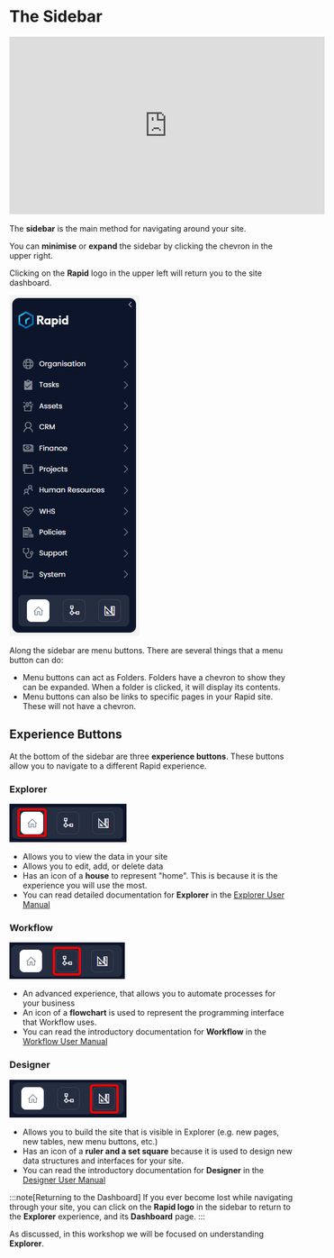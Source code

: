 # The Sidebar

<iframe width="560" height="315" src="https://www.youtube.com/embed/xGhKa2IV5Mw?si=cGZoELrejvJmBgib" title="YouTube video player" frameborder="0" allow="accelerometer; autoplay; clipboard-write; encrypted-media; gyroscope; picture-in-picture; web-share" referrerpolicy="strict-origin-when-cross-origin" allowfullscreen></iframe>

The **sidebar** is the main method for navigating around your site.

You can **minimise** or **expand** the sidebar by clicking the chevron in the upper right.

Clicking on the **Rapid** logo in the upper left will return you to the site dashboard.

![A screenshot of a sidebar from Rapid Standard as an example. The sidebar is dark blue and has the Rapid name and logo at the top. Underneath are a list of menu items that will navigate the user. The menu items from top to bottom are: Organisation, Tasks, Assets, CRM, Finance, Projects, Human Resources, WHS, Policies, Support, and System. At the very bottom of the sidebar are buttons to navigate between core applications. This is explained further below.](<Explorer sidebar.png>)

Along the sidebar are menu buttons. There are several things that a menu button can do:

- Menu buttons can act as Folders. Folders have a chevron to show they can be expanded. When a folder is clicked, it will display its contents.
- Menu buttons can also be links to specific pages in your Rapid site. These will not have a chevron.

## Experience Buttons

At the bottom of the sidebar are three **experience buttons**. These buttons allow you to navigate to a different Rapid experience.

### Explorer

![A screenshot of the Explorer experience button at the bottom of the Sidebar. The screenshot is annotated with a red box to indicate the location and appearance of the button. The button contains an icon of a house.](<Explorer Nav.png>)

- Allows you to view the data in your site
- Allows you to edit, add, or delete data
- Has an icon of a **house** to represent "home". This is because it is the experience you will use the most.
- You can read detailed documentation for **Explorer** in the [Explorer User Manual](</docs/Rapid/User%20Manual/Explorer/navigating-explorer/>)

### Workflow

![A screenshot of the Workflow experience button at the bottom of the Sidebar. The screenshot is annotated with a red box to indicate the location and appearance of the button. The button contains an icon of a flowchart.](<Workflow Nav.png>)

- An advanced experience, that allows you to automate processes for your business
- An icon of a **flowchart** is used to represent the programming interface that Workflow uses.
- You can read the introductory documentation for **Workflow** in the [Workflow User Manual](</docs/Rapid/User%20Manual/Workflow/>)

### Designer

![A screenshot of the Designer experience button at the bottom of the Sidebar. The screenshot is annotated with a red box to indicate the location and appearance of the button. The button contains an icon of a ruler and set-square.](<Designer Nav.png>)

- Allows you to build the site that is visible in Explorer (e.g. new pages, new tables, new menu buttons, etc.)
- Has an icon of a **ruler and a set square** because it is used to design new data structures and interfaces for your site.
- You can read the introductory documentation for **Designer** in the [Designer User Manual](</docs/Rapid/User%20Manual/Designer/what-is-designer/>)

:::note[Returning to the Dashboard]
If you ever become lost while navigating through your site, you can click on the **Rapid logo** in the sidebar to return to the **Explorer** experience, and its **Dashboard** page.
:::

As discussed, in this workshop we will be focused on understanding **Explorer**.
